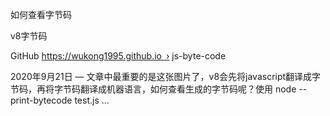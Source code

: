 如何查看字节码



v8字节码

GitHub
https://wukong1995.github.io › js-byte-code

2020年9月21日 — 文章中最重要的是这张图片了，v8会先将javascript翻译成字节码，再将字节码翻译成机器语言，如何查看生成的字节码呢？使用 node --print-bytecode test.js ...

